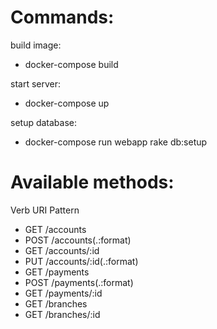 # Commands:

build image:<br/>
* docker-compose build<br/>

start server:<br/>
* docker-compose up<br/>

setup database:<br/>
* docker-compose run webapp rake db:setup

# Available methods:
Verb				URI Pattern
* GET				/accounts
* POST				/accounts(.:format)
* GET				/accounts/:id
* PUT				/accounts/:id(.:format)
* GET				/payments
* POST				/payments(.:format)
* GET				/payments/:id
* GET				/branches
* GET				/branches/:id
